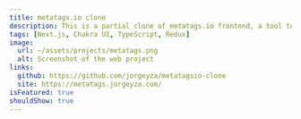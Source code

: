 ```yaml
---
title: metatags.io clone
description: This is a partial clone of metatags.io frontend, a tool to debug and generate meta tag code for any website.
tags: [Next.js, Chakra UI, TypeScript, Redux]
image:
  url: ~/assets/projects/metatags.png
  alt: Screenshot of the web project
links:
  github: https://github.com/jorgeyza/metatagsio-clone
  site: https://metatags.jorgeyza.com/
isFeatured: true
shouldShow: true
---
```


